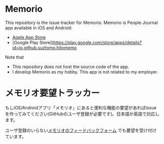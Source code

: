 # Memorio

This repository is the issue tracker for Memorio. Memorio is People Journal app available in iOS and Android:

- [Apple App Store](https://apps.apple.com/jp/app/Memorio/id1508929510)
- [Google Play Store](https://play.google.com/store/apps/details?id=io.github.suztomo.hitomemo

Note that
- This repository does not host the source code of the app.
- I develop Memorio as my hobby. This app is not related to my employer.

# メモリオ要望トラッカー

もしiOS/Androidアプリ「メモリオ」にあると便利な機能の要望があればIssueを作ってみてください(GitHubのユーザ登録が必要です)。日本語か英語で対応します。

ユーザ登録のいらない[メモリオのフィードバックフォーム](
https://docs.google.com/forms/d/e/1FAIpQLSd9rZy-nX6WKlC-OEwWZv1oFasZANsaESyCLLzLFuKgtb1OIQ/viewform)
でも要望を受け付けています。
